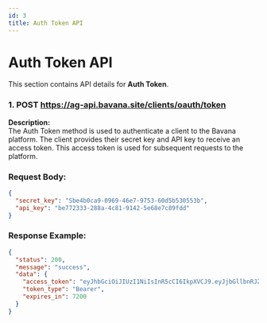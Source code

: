 ```yaml
---
id: 3
title: Auth Token API
---
```


# Auth Token API

This section contains API details for **Auth Token**.


### 1. POST https://ag-api.bavana.site/clients/oauth/token

**Description:**  
The Auth Token method is used to authenticate a client to the Bavana platform. The client provides their secret key and API key to receive an access token. This access token is used for subsequent requests to the platform.

### Request Body:
```json
{
  "secret_key": "Sbe4b0ca9-0969-46e7-9753-60d5b530553b",
  "api_key": "be772333-288a-4c81-9142-5e68e7c89fdd"
}
```

### Response Example:
```json
{
  "status": 200,
  "message": "success",
  "data": {
    "access_token": "eyJhbGciOiJIUzI1NiIsInR5cCI6IkpXVCJ9.eyJjbGllbnRJZCI6MTA4MTkwMzMsImlhdCI6MTc0MDI5NjUwOCwiZXhwIjoxNzQwMzM5NzA4fQ.ubfQ6f7fG65KzJK9WhdyK4w6IJISYyb44sljQhNowT4",
    "token_type": "Bearer",
    "expires_in": 7200
  }
}
```
